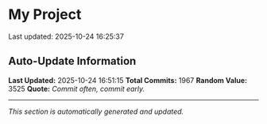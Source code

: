 # My Project


Last updated: 2025-10-24 16:25:37






















































































































































































































































































































































































































































































































































































































































































































































































































































































































































































































































































































































































































































































































































































































































































































































































































































































































































































































































































































































































































































































































































































































































































































































































































































## Auto-Update Information

**Last Updated:** 2025-10-24 16:51:15
**Total Commits:** 1967
**Random Value:** 3525
**Quote:** _Commit often, commit early._

---
_This section is automatically generated and updated._